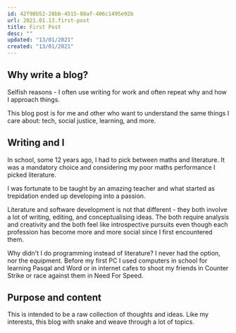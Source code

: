 ```yaml
---
id: 42f98b52-28bb-4515-80af-406c1495e92b
url: 2021.01.13.first-post
title: First Post
desc: ""
updated: "13/01/2021"
created: "13/01/2021"
---
```


## Why write a blog?

Selfish reasons - I often use writing for work and often repeat why and how I approach things.

This blog post is for me and other who want to understand the same things I care about: tech, social justice, learning, and more.

## Writing and I

In school, some 12 years ago, I had to pick between maths and literature. It was a mandatory choice and considering my poor maths performance I picked literature.

I was fortunate to be taught by an amazing teacher and what started as trepidation ended up developing into a passion.

Literature and software development is not that different - they both involve a lot of writing, editing, and conceptualising ideas. The both require analysis and creativity and the both feel like introspective pursuits even though each profession has become more and more social since I first encountered them.

Why didn't I do programming instead of literature? I never had the option, nor the equipment. Before my first PC I used computers in school for learning Pasqal and Word or in internet cafes to shoot my friends in Counter Strike or race against them in Need For Speed.

## Purpose and content

This is intended to be a raw collection of thoughts and ideas. Like my interests, this blog with snake and weave through a lot of topics.